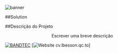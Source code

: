 ![banner](https://user-images.githubusercontent.com/54637218/93024875-e9eed400-f5cf-11ea-92ee-9f3681f09962.png)

##Solution

##Descrição do Projeto
<p align="center">Escrever uma breve descrição<p>
  
 [![BANDTEC](https://img.shields.io/badge/<BANDTEC>-<working>-<COLOR>.svg)](https://shields.io/)
 [![Website cv.lbesson.qc.to](https://img.shields.io/website-up-down-green-red/http/cv.lbesson.qc.to.svg)]
  

